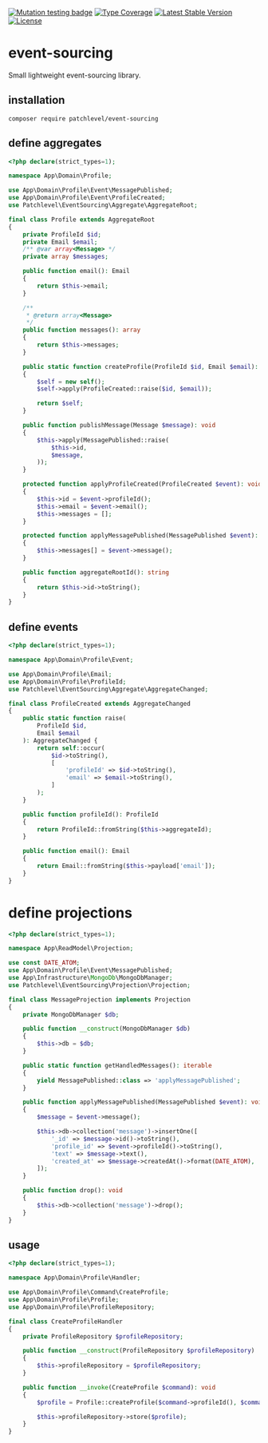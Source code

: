 [![Mutation testing badge](https://img.shields.io/endpoint?style=flat&url=https%3A%2F%2Fbadge-api.stryker-mutator.io%2Fgithub.com%2Fpatchlevel%2Fevent-sourcing%2Fmaster)](https://dashboard.stryker-mutator.io/reports/github.com/patchlevel/event-sourcing/master)
[![Type Coverage](https://shepherd.dev/github/patchlevel/event-sourcing/coverage.svg)](https://shepherd.dev/github/patchlevel/event-sourcing)
[![Latest Stable Version](https://poser.pugx.org/patchlevel/event-sourcing/v)](//packagist.org/packages/patchlevel/event-sourcing)
[![License](https://poser.pugx.org/patchlevel/event-sourcing/license)](//packagist.org/packages/patchlevel/event-sourcing)

# event-sourcing

Small lightweight event-sourcing library.

## installation

```
composer require patchlevel/event-sourcing
```

## define aggregates

```php
<?php declare(strict_types=1);

namespace App\Domain\Profile;

use App\Domain\Profile\Event\MessagePublished;
use App\Domain\Profile\Event\ProfileCreated;
use Patchlevel\EventSourcing\Aggregate\AggregateRoot;

final class Profile extends AggregateRoot
{
    private ProfileId $id;
    private Email $email;
    /** @var array<Message> */
    private array $messages;

    public function email(): Email
    {
        return $this->email;
    }

    /**
     * @return array<Message>
     */
    public function messages(): array
    {
        return $this->messages;
    }

    public static function createProfile(ProfileId $id, Email $email): self
    {
        $self = new self();
        $self->apply(ProfileCreated::raise($id, $email));

        return $self;
    }

    public function publishMessage(Message $message): void
    {
        $this->apply(MessagePublished::raise(
            $this->id,
            $message,
        ));
    }

    protected function applyProfileCreated(ProfileCreated $event): void
    {
        $this->id = $event->profileId();
        $this->email = $event->email();
        $this->messages = [];
    }

    protected function applyMessagePublished(MessagePublished $event): void
    {
        $this->messages[] = $event->message();
    }

    public function aggregateRootId(): string
    {
        return $this->id->toString();
    }
}
```

## define events

```php
<?php declare(strict_types=1);

namespace App\Domain\Profile\Event;

use App\Domain\Profile\Email;
use App\Domain\Profile\ProfileId;
use Patchlevel\EventSourcing\Aggregate\AggregateChanged;

final class ProfileCreated extends AggregateChanged
{
    public static function raise(
        ProfileId $id,
        Email $email
    ): AggregateChanged {
        return self::occur(
            $id->toString(),
            [
                'profileId' => $id->toString(),
                'email' => $email->toString(),
            ]
        );
    }

    public function profileId(): ProfileId
    {
        return ProfileId::fromString($this->aggregateId);
    }

    public function email(): Email
    {
        return Email::fromString($this->payload['email']);
    }
}
```

# define projections

```php
<?php declare(strict_types=1);

namespace App\ReadModel\Projection;

use const DATE_ATOM;
use App\Domain\Profile\Event\MessagePublished;
use App\Infrastructure\MongoDb\MongoDbManager;
use Patchlevel\EventSourcing\Projection\Projection;

final class MessageProjection implements Projection
{
    private MongoDbManager $db;

    public function __construct(MongoDbManager $db)
    {
        $this->db = $db;
    }

    public static function getHandledMessages(): iterable
    {
        yield MessagePublished::class => 'applyMessagePublished';
    }

    public function applyMessagePublished(MessagePublished $event): void
    {
        $message = $event->message();

        $this->db->collection('message')->insertOne([
            '_id' => $message->id()->toString(),
            'profile_id' => $event->profileId()->toString(),
            'text' => $message->text(),
            'created_at' => $message->createdAt()->format(DATE_ATOM),
        ]);
    }

    public function drop(): void
    {
        $this->db->collection('message')->drop();
    }
}
```

## usage

```php
<?php declare(strict_types=1);

namespace App\Domain\Profile\Handler;

use App\Domain\Profile\Command\CreateProfile;
use App\Domain\Profile\Profile;
use App\Domain\Profile\ProfileRepository;

final class CreateProfileHandler
{
    private ProfileRepository $profileRepository;

    public function __construct(ProfileRepository $profileRepository)
    {
        $this->profileRepository = $profileRepository;
    }

    public function __invoke(CreateProfile $command): void
    {
        $profile = Profile::createProfile($command->profileId(), $command->email());

        $this->profileRepository->store($profile);
    }
}
```

